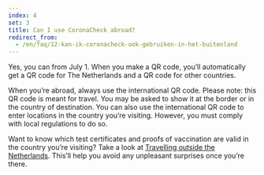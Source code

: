 ```yaml
---
index: 4
set: 3
title: Can I use CoronaCheck abroad?
redirect_from: 
  - /en/faq/12-kan-ik-coronacheck-ook-gebruiken-in-het-buitenland
---
```

Yes, you can from July 1. When you make a QR code, you’ll automatically get a QR code for The Netherlands and a QR code for other countries.
 
When you’re abroad, always use the international QR code. Please note: this QR code is meant for travel. You may be asked to show it at the border or in the country of destination. You can also use the international QR code to enter locations in the country you’re visiting. However, you must comply with local regulations to do so.  
 
Want to know which test certificates and proofs of vaccination are valid in the country you’re visiting? Take a look at <a href="https://www.netherlandsworldwide.nl/travelling-outside-the-netherlands" rel="noopener noreferrer" target="_blank">Travelling outside the Netherlands</a>. This’ll help you avoid any unpleasant surprises once you’re there.

